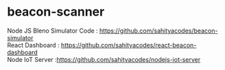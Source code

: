 # beacon-scanner

Node JS Bleno Simulator Code : https://github.com/sahityacodes/beacon-simulator <br/>
React Dashboard : https://github.com/sahityacodes/react-beacon-dashboard <br/>
Node IoT Server :https://github.com/sahityacodes/nodejs-iot-server <br/>
